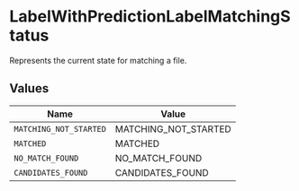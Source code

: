 # LabelWithPredictionLabelMatchingStatus

Represents the current state for matching a file.


## Values

| Name                   | Value                  |
| ---------------------- | ---------------------- |
| `MATCHING_NOT_STARTED` | MATCHING_NOT_STARTED   |
| `MATCHED`              | MATCHED                |
| `NO_MATCH_FOUND`       | NO_MATCH_FOUND         |
| `CANDIDATES_FOUND`     | CANDIDATES_FOUND       |